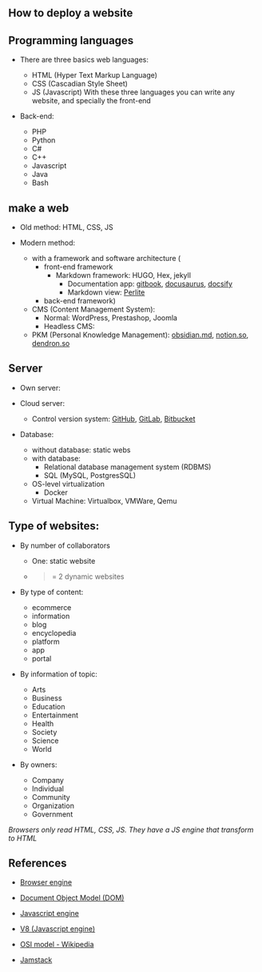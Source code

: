  
## How to deploy a website

## Programming languages
- There are three basics web languages:
    - HTML (Hyper Text Markup Language)
    - CSS (Cascadian Style Sheet)
    - JS (Javascript)
With these three languages you can write any website, and specially the front-end

- Back-end:
    - PHP
    - Python
    - C#
    - C++
    - Javascript
    - Java
    - Bash

## make a web
- Old method: HTML, CSS, JS

- Modern method: 
    - with a framework and software architecture (
        - front-end framework
            - Markdown framework: HUGO, Hex, jekyll
                - Documentation app: [gitbook](https://www.gitbook.com/), [docusaurus](https://docusaurus.io/), [docsify](https://docsify.js.org/#/)
                - Markdown view: [Perlite](https://github.com/secure-77/Perlite)
        - back-end framework)
    - CMS (Content Management System): 
        - Normal: WordPress, Prestashop, Joomla
        - Headless CMS: 
    - PKM (Personal Knowledge Management): [obsidian.md](https://obsidian.md/), [notion.so](https://notion.mso/), [dendron.so](https://dendron.so/)

## Server
- Own server:

- Cloud server:
    - Control version system: [GitHub](https://github.com/), [GitLab](https://about.gitlab.com/), [Bitbucket](https://bitbucket.com/)

- Database:
    - without database: static webs
    - with database:
        - Relational database management system (RDBMS)
        - SQL (MySQL, PostgresSQL)
    - OS-level virtualization
        - Docker
    - Virtual Machine: Virtualbox, VMWare, Qemu

## Type of websites:
- By number of collaborators
    - One: static website
    - >= 2 dynamic websites

- By type of content:
    - ecommerce
    - information
    - blog
    - encyclopedia
    - platform
    - app
    - portal

- By information of topic:
    - Arts
    - Business
    - Education
    - Entertainment
    - Health
    - Society
    - Science
    - World

- By owners:
    - Company
    - Individual
    - Community
    - Organization
    - Government

*Browsers only read HTML, CSS, JS. They have a JS engine that transform to HTML*

## References
- [Browser engine](https://en.wikipedia.org/wiki/Browser_engine)
- [Document Object Model (DOM)](https://en.wikipedia.org/wiki/Document_Object_Model)
- [Javascript engine](https://en.wikipedia.org/wiki/JavaScript_engine)
- [V8 (Javascript engine)](https://en.wikipedia.org/wiki/V8_(JavaScript_engine))
- [OSI model - Wikipedia](https://en.wikipedia.org/wiki/OSI_model)

- [Jamstack](https://jamstack.org/)